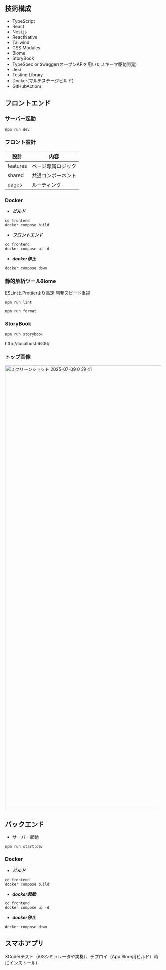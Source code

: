 ## 技術構成
- TypeScript
- React
- Nest.js
- ReactNative
- Tailwind
- CSS Modules
- Biome
- StoryBook
- TypeSpec or Swagger(オープンAPIを用いたスキーマ駆動開発)
- Jest
- Testing Library
- Docker(マルチステージビルド)
- GitHubActions


## フロントエンド
### サーバー起動
```
npm run dev
```

### フロント設計
|設計|内容|
|----|---|
|features|ページ専属ロジック|
|shared|共通コンポーネント|
|pages|ルーティング|

### Docker
- ***ビルド***
```
cd frontend
docker compose build
```

- ***フロントエンド***
```
cd frontend
docker compose up -d
```

- ***docker停止***
```
docker compose down
```

### 静的解析ツールBiome
ESLintとPrettierより高速
開発スピード重視

```
npm run lint

npm run format
```

### StoryBook
```
npm run storybook
```
http://localhost:6006/ 

### トップ画像

<img width="1433" alt="スクリーンショット 2025-07-09 0 39 41" src="https://github.com/user-attachments/assets/1665de5d-c9d4-47b9-a169-c5cb3316df0b" />

## バックエンド
- サーバー起動
```
npm run start:dev
```

### Docker
- ***ビルド***
```
cd frontend
docker compose build
```

- ***docker起動***
```
cd frontend
docker compose up -d
```

- ***docker停止***
```
docker compose down
```

## スマホアプリ

XCode(テスト（iOSシミュレータや実機）、デプロイ（App Store用ビルド）時にインストール)
